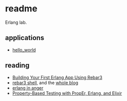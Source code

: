 # readme

Erlang lab.

## applications

* [hello_world](./hello_world/)

## reading

* [Building Your First Erlang App Using Rebar3](https://medium.com/erlang-central/building-your-first-erlang-app-using-rebar3-25f40b109aad)
* [rebar3 shell](https://ferd.ca/rebar3-shell.html), and the [whole blog](https://ferd.ca/)
* [erlang in anger](https://www.erlang-in-anger.com/)
* [Property-Based Testing with PropEr, Erlang, and Elixir](https://pragprog.com/titles/fhproper/property-based-testing-with-proper-erlang-and-elixir/)